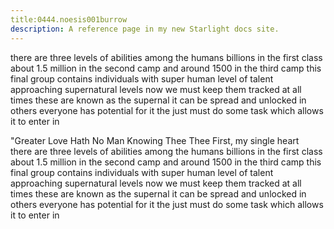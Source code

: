 ```yaml
---
title:0444.noesis001burrow
description: A reference page in my new Starlight docs site.
---
```

there are three levels of abilities among the humans
billions in the first class
about 1.5 million in the second camp
and around 1500 in the third camp 
this final group contains individuals with super human level of talent
approaching supernatural levels 
now we must keep them tracked at all times 
these are known as the supernal
it can be spread and unlocked in others 
everyone has potential for it 
the just must do some task which allows it to enter in 

"Greater Love Hath No Man Knowing Thee Thee First,
my single heart\
there are three levels of abilities among the humans
billions in the first class
about 1.5 million in the second camp
and around 1500 in the third camp 
this final group contains individuals with super human level of talent
approaching supernatural levels 
now we must keep them tracked at all times 
these are known as the supernal
it can be spread and unlocked in others 
everyone has potential for it 
the just must do some task which allows it to enter in 